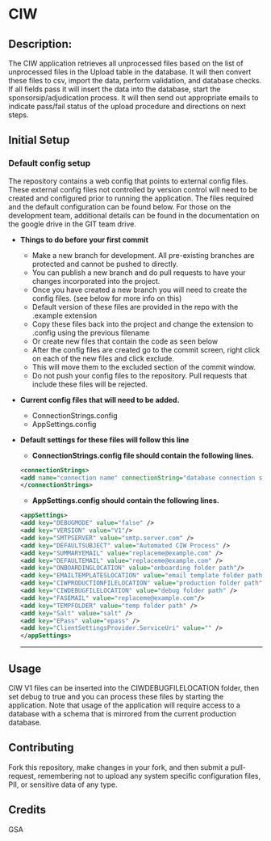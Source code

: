 # CIW

## Description: 
The CIW application retrieves all unprocessed files based on the list of unprocessed files in the Upload table in the database. It will then convert these files to csv, import the data, perform validation, and database checks. If all fields pass it will insert the data into the database, start the sponsorsip/adjudication process. It will then send out appropriate emails to indicate pass/fail status of the upload procedure and directions on next steps.

## Initial Setup
### Default config setup

The repository contains a web config that points to external config files. These external config files not controlled by version control will need to be created and configured prior to running the application. The files required and the default configuration can be found below. For those on the development team, additional details can be found in the documentation on the google drive in the GIT team drive.


 * **Things to do before your first commit**
   * Make a new branch for development. All pre-existing branches are protected and cannot be pushed to directly.
   * You can publish a new branch and do pull requests to have your changes incorporated into the project.
   * Once you have created a new branch you will need to create the config files. (see below for more info on this)
   * Default version of these files are provided in the repo with the .example extension
   * Copy these files back into the project and change the extension to .config using the previous filename
   * Or create new files that contain the code as seen below
   * After the config files are created go to the commit screen, right click on each of the new files and click exclude. 
   * This will move them to the excluded section of the commit window. 
   * Do not push your config files to the repository. Pull requests that include these files will be rejected.
 
 * **Current config files that will need to be added.**
   * ConnectionStrings.config
   * AppSettings.config
 
* **Default settings for these files will follow this line**
 
   * **ConnectionStrings.config file should contain the following lines.** 
    ~~~ xml
    <connectionStrings>
    <add name="connection name" connectionString="database connection string" />
    </connectionStrings>
    ~~~

   * **AppSettings.config should contain the following lines.**
  ~~~ xml
  <appSettings>
  <add key="DEBUGMODE" value="false" />
  <add key="VERSION" value="V1"/>
  <add key="SMTPSERVER" value="smtp.server.com" />
  <add key="DEFAULTSUBJECT" value="Automated CIW Process" />
  <add key="SUMMARYEMAIL" value="replaceme@example.com" />
  <add key="DEFAULTEMAIL" value="replaceme@example.com" />
  <add key="ONBOARDINGLOCATION" value="onboarding folder path"/>
  <add key="EMAILTEMPLATESLOCATION" value="email template folder path" />
  <add key="CIWPRODUCTIONFILELOCATION" value="production folder path" />
  <add key="CIWDEBUGFILELOCATION" value="debug folder path" />
  <add key="FASEMAIL" value="replaceme@example.com"/>
  <add key="TEMPFOLDER" value="temp folder path" />
  <add key="Salt" value="salt" />
  <add key="EPass" value="epass" />
  <add key="ClientSettingsProvider.ServiceUri" value="" />
  </appSettings>
  ~~~
  
  ***
  
## Usage
CIW V1 files can be inserted into the CIWDEBUGFILELOCATION folder, then set debug to true and you can process these files by starting the application. 
Note that usage of the application will require access to a database with a schema that is mirrored from the current production database.

## Contributing
Fork this repository, make changes in your fork, and then submit a pull-request, remembering not to upload any system specific configuration files, PII, or sensitive data of any type. 

## Credits
GSA
